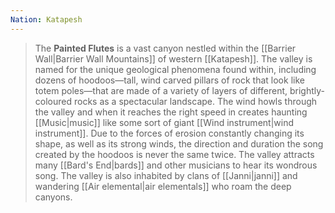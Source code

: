 ```yaml
---
Nation: Katapesh
---
```


> The **Painted Flutes** is a vast canyon nestled within the [[Barrier Wall|Barrier Wall Mountains]] of western [[Katapesh]]. The valley is named for the unique geological phenomena found within, including dozens of hoodoos—tall, wind carved pillars of rock that look like totem poles—that are made of a variety of layers of different, brightly-coloured rocks as a spectacular landscape. The wind howls through the valley and when it reaches the right speed in creates haunting [[Music|music]] like some sort of giant [[Wind instrument|wind instrument]]. 
> Due to the forces of erosion constantly changing its shape, as well as its strong winds, the direction and duration the song created by the hoodoos is never the same twice. The valley attracts many [[Bard's End|bards]] and other musicians to hear its wondrous song. The valley is also inhabited by clans of [[Janni|janni]] and wandering [[Air elemental|air elementals]] who roam the deep canyons.








